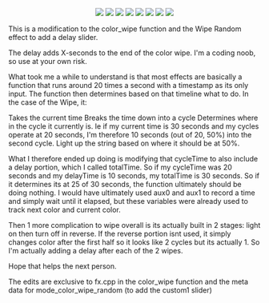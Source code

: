<p align="center">
  <img src="/images/wled_logo_akemi.png">
  <a href="https://github.com/wled-dev/WLED/releases"><img src="https://img.shields.io/github/release/wled-dev/WLED.svg?style=flat-square"></a>
  <a href="https://raw.githubusercontent.com/wled-dev/WLED/main/LICENSE"><img src="https://img.shields.io/github/license/wled-dev/wled?color=blue&style=flat-square"></a>
  <a href="https://wled.discourse.group"><img src="https://img.shields.io/discourse/topics?colorB=blue&label=forum&server=https%3A%2F%2Fwled.discourse.group%2F&style=flat-square"></a>
  <a href="https://discord.gg/QAh7wJHrRM"><img src="https://img.shields.io/discord/473448917040758787.svg?colorB=blue&label=discord&style=flat-square"></a>
  <a href="https://kno.wled.ge"><img src="https://img.shields.io/badge/quick_start-wiki-blue.svg?style=flat-square"></a>
  <a href="https://github.com/Aircoookie/WLED-App"><img src="https://img.shields.io/badge/app-wled-blue.svg?style=flat-square"></a>
  <a href="https://gitpod.io/#https://github.com/wled-dev/WLED"><img src="https://img.shields.io/badge/Gitpod-ready--to--code-blue?style=flat-square&logo=gitpod"></a>

  </p>

This is a modification to the color_wipe function and the Wipe Random effect to add a delay slider.

The delay adds X-seconds to the end of the color wipe. I'm a coding noob, so use at your own risk.

What took me a while to understand is that most effects are basically a function that runs around 20 times a second with a timestamp as its only input. The function then determines based on that timeline what to do. In the case of the Wipe, it:

Takes the current time
Breaks the time down into a cycle
Determines where in the cycle it currently is. Ie if my current time is 30 seconds and my cycles operate at 20 seconds, I'm therefore 10 seconds (out of 20, 50%) into the second cycle.
Light up the string based on where it should be at 50%.

What I therefore ended up doing is modifying that cycleTime to also include a delay portion, which I called totalTime. So if my cycleTime was 20 seconds and my delayTime is 10 seconds, my totalTime is 30 seconds. So if it determines its at 25 of 30 seconds, the function ultimately should be doing nothing. I would have ultimately used aux0 and aux1 to record a time and simply wait until it elapsed, but these variables were already used to track next color and current color.

Then 1 more complication to wipe overall is its actually built in 2 stages: light on then turn off in reverse. If the reverse portion isnt used, it simply changes color after the first half so it looks like 2 cycles but its actually 1. So I'm actually adding a delay after each of the 2 wipes.

Hope that helps the next person.

The edits are exclusive to fx.cpp in the color_wipe function and the meta data for mode_color_wipe_random (to add the custom1 slider)

